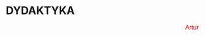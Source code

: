 # DYDAKTYKA
<body>
<p align="right"> <font color="red" size="3" face="Arial"> Artur </font> </p> <br>





  
</body>

